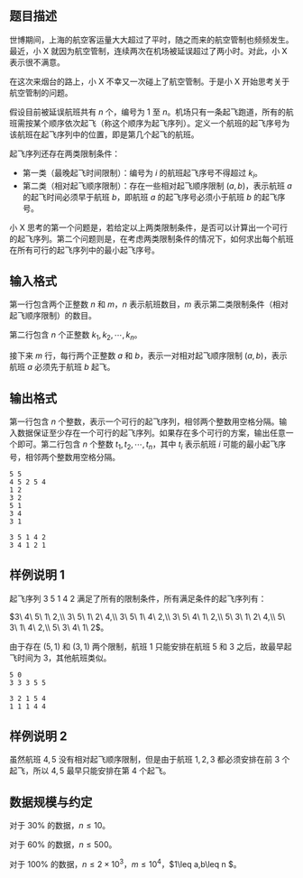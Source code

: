 ## 题目描述

世博期间，上海的航空客运量大大超过了平时，随之而来的航空管制也频频发生。最近，小 X 就因为航空管制，连续两次在机场被延误超过了两小时。对此，小 X 表示很不满意。

在这次来烟台的路上，小 X 不幸又一次碰上了航空管制。于是小 X 开始思考关于航空管制的问题。

假设目前被延误航班共有 $n$ 个，编号为 $1$ 至 $n$。机场只有一条起飞跑道，所有的航班需按某个顺序依次起飞（称这个顺序为起飞序列）。定义一个航班的起飞序号为该航班在起飞序列中的位置，即是第几个起飞的航班。

起飞序列还存在两类限制条件：

- 第一类（最晚起飞时间限制）：编号为 $i$ 的航班起飞序号不得超过 $k_i$。
- 第二类（相对起飞顺序限制）：存在一些相对起飞顺序限制 $(a,b)$，表示航班 $a$ 的起飞时间必须早于航班 $b$，即航班 $a$ 的起飞序号必须小于航班 $b$ 的起飞序号。

小 X 思考的第一个问题是，若给定以上两类限制条件，是否可以计算出一个可行的起飞序列。第二个问题则是，在考虑两类限制条件的情况下，如何求出每个航班在所有可行的起飞序列中的最小起飞序号。

## 输入格式

第一行包含两个正整数 $n$ 和 $m$，$n$ 表示航班数目，$m$ 表示第二类限制条件（相对起飞顺序限制）的数目。

第二行包含 $n$ 个正整数 $k_1,k_2,\cdots,k_n$。

接下来 $m$ 行，每行两个正整数 $a$ 和 $b$，表示一对相对起飞顺序限制 $(a,b)$，表示航班 $a$ 必须先于航班 $b$ 起飞。

## 输出格式

第一行包含 $n$ 个整数，表示一个可行的起飞序列，相邻两个整数用空格分隔。输入数据保证至少存在一个可行的起飞序列。如果存在多个可行的方案，输出任意一个即可。第二行包含 $n$ 个整数 $t_1,t_2,\cdots,t_n$，其中 $t_i$ 表示航班 $i$ 可能的最小起飞序号，相邻两个整数用空格分隔。

```input1
5 5
4 5 2 5 4
1 2
3 2
5 1
3 4
3 1
```
```output1
3 5 1 4 2
3 4 1 2 1
```
## 样例说明 1

起飞序列 $3\ 5\ 1\ 4\ 2$ 满足了所有的限制条件，所有满足条件的起飞序列有：  

$3\ 4\ 5\ 1\ 2,\\
3\ 5\ 1\ 2\ 4,\\
3\ 5\ 1\ 4\ 2,\\
3\ 5\ 4\ 1\ 2,\\
5\ 3\ 1\ 2\ 4,\\
5\ 3\ 1\ 4\ 2,\\
5\ 3\ 4\ 1\ 2$。

由于存在 $(5,1)$ 和 $(3,1)$ 两个限制，航班 $1$ 只能安排在航班 $5$ 和 $3$ 之后，故最早起飞时间为 $3$，其他航班类似。

```input2
5 0
3 3 3 5 5
```
```output2
3 2 1 5 4
1 1 1 4 4
```
## 样例说明 2

虽然航班 $4,5$ 没有相对起飞顺序限制，但是由于航班 $1,2,3$ 都必须安排在前 $3$ 个起飞，所以 $4,5$ 最早只能安排在第 $4$ 个起飞。

## 数据规模与约定

对于 $30\%$ 的数据，$n\leq 10$。  

对于 $60\%$ 的数据，$n\leq 500$。  

对于 $100\%$ 的数据，$n\leq 2\times 10^3$，$m\leq 10^4$，$1\leq a,b\leq n $。